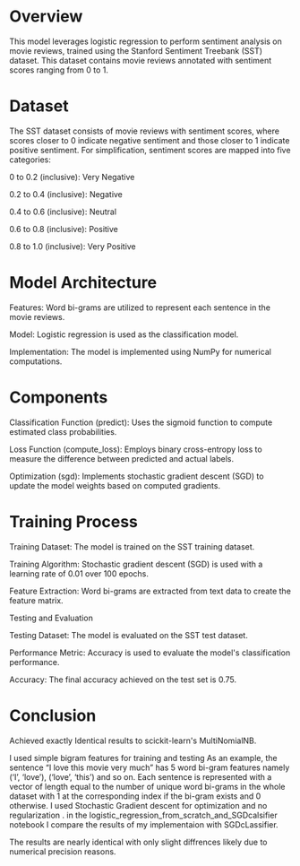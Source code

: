 # Overview
This model leverages logistic regression to perform sentiment analysis on movie reviews, trained using the Stanford Sentiment Treebank (SST) dataset. This dataset contains movie reviews annotated with sentiment scores ranging from 0 to 1.

# Dataset
The SST dataset consists of movie reviews with sentiment scores, where scores closer to 0 indicate negative sentiment and those closer to 1 indicate positive sentiment. For simplification, sentiment scores are mapped into five categories:

0 to 0.2 (inclusive): Very Negative

0.2 to 0.4 (inclusive): Negative

0.4 to 0.6 (inclusive): Neutral

0.6 to 0.8 (inclusive): Positive

0.8 to 1.0 (inclusive): Very Positive
# Model Architecture
Features: Word bi-grams are utilized to represent each sentence in the movie reviews.

Model: Logistic regression is used as the classification model.

Implementation: The model is implemented using NumPy for numerical computations.
# Components
Classification Function (predict): Uses the sigmoid function to compute estimated class probabilities.

Loss Function (compute_loss): Employs binary cross-entropy loss to measure the difference between predicted and actual labels.

Optimization (sgd): Implements stochastic gradient descent (SGD) to update the model weights based on computed gradients.
# Training Process

Training Dataset: The model is trained on the SST training dataset.

Training Algorithm: Stochastic gradient descent (SGD) is used with a learning rate of 0.01 over 100 epochs.

Feature Extraction: Word bi-grams are extracted from text data to create the feature matrix.

Testing and Evaluation

Testing Dataset: The model is evaluated on the SST test dataset.

Performance Metric: Accuracy is used to evaluate the model's classification performance.

Accuracy: The final accuracy achieved on the test set is 0.75.
# Conclusion
Achieved exactly Identical results to scickit-learn's MultiNomialNB.

I used simple bigram features for training and testing As an example, the sentence “I love this movie very much” has 5 word bi-gram features namely (‘I’, ‘love’), (‘love’, ‘this’) and so on. Each sentence is represented with a vector of length equal to the number of 
unique word bi-grams in the whole dataset with 1 at the corresponding index if the bi-gram exists and 0 otherwise. I used Stochastic Gradient descent for optimization and no regularization .
in the logistic_regression_from_scratch_and_SGDcalsifier notebook I compare the results of my implementaion with SGDcLassifier. 


The results are nearly identical with only slight diffrences likely due to numerical precision reasons.
